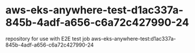 # aws-eks-anywhere-test-d1ac337a-845b-4adf-a656-c6a72c427990-24
repository for use with E2E test job aws-eks-anywhere-test:d1ac337a-845b-4adf-a656-c6a72c427990-24
